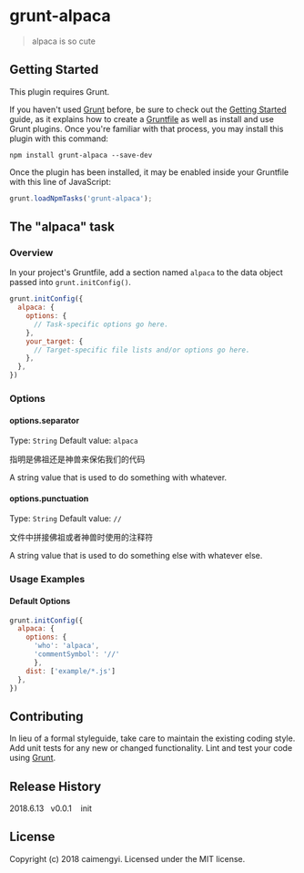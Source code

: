 # grunt-alpaca

> alpaca is so cute

## Getting Started
This plugin requires Grunt.

If you haven't used [Grunt](http://gruntjs.com/) before, be sure to check out the [Getting Started](http://gruntjs.com/getting-started) guide, as it explains how to create a [Gruntfile](http://gruntjs.com/sample-gruntfile) as well as install and use Grunt plugins. Once you're familiar with that process, you may install this plugin with this command:

```shell
npm install grunt-alpaca --save-dev
```

Once the plugin has been installed, it may be enabled inside your Gruntfile with this line of JavaScript:

```js
grunt.loadNpmTasks('grunt-alpaca');
```

## The "alpaca" task

### Overview
In your project's Gruntfile, add a section named `alpaca` to the data object passed into `grunt.initConfig()`.

```js
grunt.initConfig({
  alpaca: {
    options: {
      // Task-specific options go here.
    },
    your_target: {
      // Target-specific file lists and/or options go here.
    },
  },
})
```

### Options

#### options.separator
Type: `String`
Default value: `alpaca`

指明是佛祖还是神兽来保佑我们的代码

A string value that is used to do something with whatever.

#### options.punctuation
Type: `String`
Default value: `//`

文件中拼接佛祖或者神兽时使用的注释符

A string value that is used to do something else with whatever else.

### Usage Examples

#### Default Options


```js
grunt.initConfig({
  alpaca: {
    options: {
      'who': 'alpaca',
      'commentSymbol': '//'
      },
    dist: ['example/*.js']
  },
})
```


## Contributing
In lieu of a formal styleguide, take care to maintain the existing coding style. Add unit tests for any new or changed functionality. Lint and test your code using [Grunt](http://gruntjs.com/).

## Release History
2018.6.13&nbsp;&nbsp;&nbsp;v0.0.1&nbsp;&nbsp;&nbsp; init

## License
Copyright (c) 2018 caimengyi. Licensed under the MIT license.
